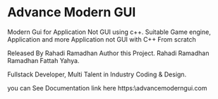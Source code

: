# Advance Modern GUI
Modern Gui for Application Not GUI using c++.
Suitable Game engine, Application and more Application not GUI with C++ From scratch


Released By Rahadi Ramadhan Author this Project.
Rahadi Ramadhan
Ramadhan Fattah Yahya.

Fullstack Developer, Multi Talent in Industry Coding & Design.


you can See Documentation link here https:\\advancemoderngui.com
